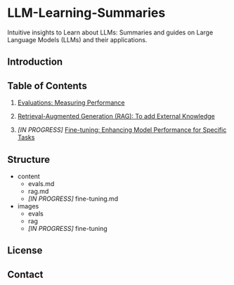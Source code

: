 # LLM-Learning-Summaries
Intuitive insights to Learn about LLMs: Summaries and guides on Large Language Models (LLMs) and their applications.

## Introduction

## Table of Contents

1. [Evaluations: Measuring Performance](./content/evals.md)

2. [Retrieval-Augmented Generation (RAG): To add External Knowledge](./content/rag.md)

3. *[IN PROGRESS]* [Fine-tuning: Enhancing Model Performance for Specific Tasks](./content/fine-tuning.md)

## Structure
- content
    - evals.md
    - rag.md
    - *[IN PROGRESS]* fine-tuning.md
- images
    - evals
    - rag
    - *[IN PROGRESS]* fine-tuning

## License

## Contact

